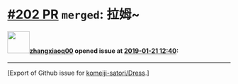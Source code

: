 # [\#202 PR](https://github.com/komeiji-satori/Dress/pull/202) `merged`: 拉姆~

#### <img src="https://avatars.githubusercontent.com/u/28580487?u=1d293527b1f977480f75810764f24388ed5fad21&v=4" width="50">[zhangxiaoq00](https://github.com/zhangxiaoq00) opened issue at [2019-01-21 12:40](https://github.com/komeiji-satori/Dress/pull/202):






-------------------------------------------------------------------------------



[Export of Github issue for [komeiji-satori/Dress](https://github.com/komeiji-satori/Dress).]
